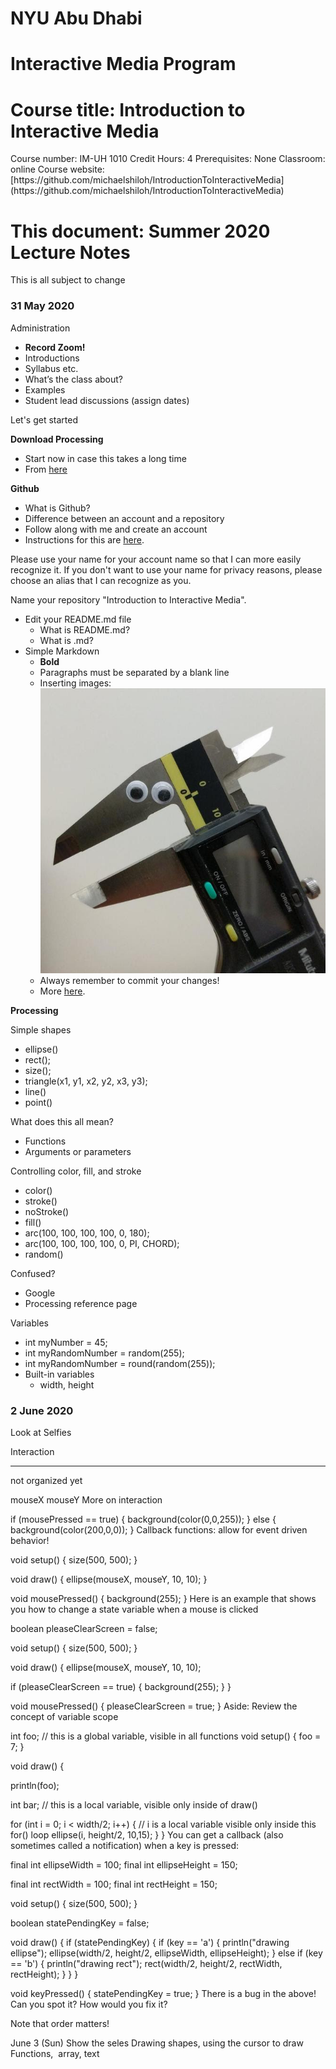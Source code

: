 <h1>NYU Abu Dhabi</h1>
<h1>Interactive Media Program</h1>
<h1>Course title: Introduction to Interactive Media</h1>
Course number: IM-UH 1010  
Credit Hours: 4  
Prerequisites: None  
Classroom: online  
Course website: [https://github.com/michaelshiloh/IntroductionToInteractiveMedia](https://github.com/michaelshiloh/IntroductionToInteractiveMedia)  

<h1>This document: Summer 2020 Lecture Notes</h1>
This is all subject to change


### 31 May 2020

Administration

- **Record Zoom!**
- Introductions
- Syllabus etc.
- What’s the class about?
- Examples
- Student lead discussions (assign dates)

Let's get started

**Download Processing**
- Start now in case this takes a long time
- From [here](https://processing.org/download/)

**Github**
- What is Github?
- Difference between an account and a repository
- Follow along with me and create an account
- Instructions for this are
[here](https://github.com/michaelshiloh/resourcesForClasses#github-resources).

Please use your name for your account name so that I can more easily recognize it. 
If you don't want to use your name for privacy reasons, please choose an alias that I can
recognize as you.

Name your repository "Introduction to Interactive Media". 

- Edit your README.md file
	- What is README.md?
	- What is .md?
- Simple Markdown 
	- **Bold**
	- Paragraphs must be separated by a blank line
	- Inserting images: ![](eye-calipers.jpg)
	- Always remember to commit your changes!
	- More [here](https://github.com/michaelshiloh/resourcesForClasses#github-resources).

**Processing**

Simple shapes

- ellipse()
- rect();
- size();
- triangle(x1, y1, x2, y2, x3, y3);
- line()
- point()

What does this all mean?
- Functions
- Arguments or parameters

Controlling color, fill, and stroke

- color()
- stroke()
- noStroke()
- fill()
- arc(100, 100, 100, 100, 0, 180);
- arc(100, 100, 100, 100, 0, PI, CHORD);
- random()

Confused? 
- Google
- Processing reference page

Variables
- int myNumber = 45;
- int myRandomNumber = random(255);
- int myRandomNumber = round(random(255));
- Built-in variables
	- width, height



### 2 June 2020

Look at Selfies

Interaction


----------------
not organized yet








mouseX
mouseY
More on interaction

 if (mousePressed == true) {
     background(color(0,0,255));
  } else {
     background(color(200,0,0));
  }
Callback functions: allow for event driven behavior!

void setup() {
  size(500, 500);
}

void draw() {
  ellipse(mouseX, mouseY, 10, 10);
}

void mousePressed() {
    background(255);
}
Here is an example that shows you how to change a state variable when a mouse is clicked

boolean pleaseClearScreen = false;

void setup() {
  size(500, 500);
}

void draw() {
  ellipse(mouseX, mouseY, 10, 10);

  if (pleaseClearScreen == true) {
    background(255);
  }
}

void mousePressed() {
  pleaseClearScreen = true;
}
Aside: Review the concept of variable scope

int foo;  // this is a global variable, visible in all functions
void setup() {
  foo = 7;
}

void draw() {

  println(foo);

  int bar; // this is a local variable, visible only inside of draw()

  for (int i = 0; i < width/2; i++) { 
    // i is a local variable visible only inside this for() loop
    ellipse(i, height/2, 10,15);
  }
}
You can get a callback (also sometimes called a notification) when a key is pressed:

final int ellipseWidth = 100;
final int ellipseHeight = 150;

final int rectWidth = 100;
final int rectHeight = 150;

void setup()
{
  size(500, 500);
}

boolean statePendingKey = false;

void draw()
{
  if (statePendingKey) {
    if (key == 'a') {
      println("drawing ellipse");
      ellipse(width/2, height/2, ellipseWidth, ellipseHeight);
    } else if (key == 'b') {
      println("drawing rect");
      rect(width/2, height/2, rectWidth, rectHeight);
    }
  }
}

void keyPressed() {
  statePendingKey = true;
}
There is a bug in the above! Can you spot it? How would you fix it?

Note that order matters!




June 3 (Sun)
             Show the seles
             Drawing shapes, using the cursor to draw
             Functions,  array, text
            
  
  

     
   
    
      
